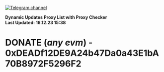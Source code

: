 [![Telegram channel](https://img.shields.io/endpoint?url=https://runkit.io/damiankrawczyk/telegram-badge/branches/master?url=https://t.me/n4z4v0d)](https://t.me/n4z4v0d) 

**Dynamic Updates Proxy List with Proxy Checker**  
**Last Updated: 16.12.23 15:38**

# DONATE (_any evm_) - 0xDEADf12DE9A24b47Da0a43E1bA70B8972F5296F2
